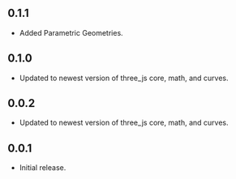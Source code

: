 ## 0.1.1

* Added Parametric Geometries.

## 0.1.0

* Updated to newest version of three_js core, math, and curves.

## 0.0.2

* Updated to newest version of three_js core, math, and curves.

## 0.0.1

* Initial release.